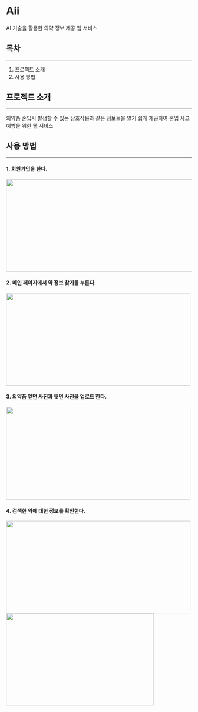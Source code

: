 # Aii
AI 기술을 활용한 의약 정보 제공 웹 서비스

## 목차
- - -
1. 프로젝트 소개
2. 사용 방법
  

## 프로젝트 소개
- - -
의약품 혼입시 발생할 수 있는 상호작용과 같은 정보들을 알기 쉽게 제공하여 혼입 사고 예방을 위한 웹 서비스
  

## 사용 방법
- - -
#### 1. 회원가입을 한다.
<image src="https://github.com/Kangboom/Aii/assets/103165796/f04bfebc-3c53-4944-b635-c44b7bfc6f0e" width="600px" height="250px" />

#### 2. 메인 페이지에서 약 정보 찾기를 누른다.
<image src="https://github.com/Kangboom/Aii/assets/103165796/41acd8a1-0d54-4b04-872d-51090c822205" width="500px" height="250px" />

#### 3. 의약품 앞면 사진과 뒷면 사진을 업로드 한다.
<image src="https://github.com/Kangboom/Aii/assets/103165796/5d230659-6284-46a1-ad21-18ff582a6dce" width="500px" height="250px" />

#### 4. 검색한 약에 대한 정보를 확인한다.
<image src="https://github.com/Kangboom/Aii/assets/103165796/07d7da06-06d2-4a81-9b2e-7ad4aafbd042" width="500px" height="250px" /><br> 
<image src="https://github.com/Kangboom/Aii/assets/103165796/0b7bd6e7-aa55-48c1-a9fb-388f6cb68580" width="400px" height="250px" />


